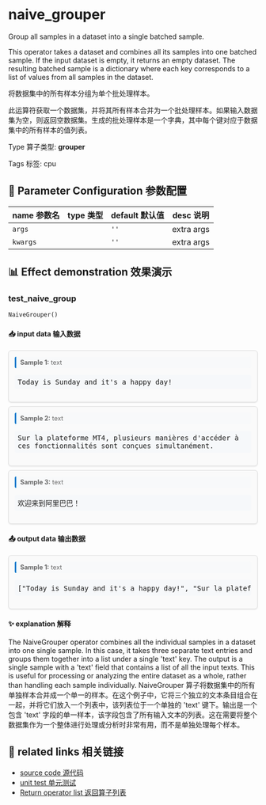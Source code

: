 # naive_grouper

Group all samples in a dataset into a single batched sample.

This operator takes a dataset and combines all its samples into one batched sample. If the input dataset is empty, it returns an empty dataset. The resulting batched sample is a dictionary where each key corresponds to a list of values from all samples in the dataset.

将数据集中的所有样本分组为单个批处理样本。

此运算符获取一个数据集，并将其所有样本合并为一个批处理样本。如果输入数据集为空，则返回空数据集。生成的批处理样本是一个字典，其中每个键对应于数据集中的所有样本的值列表。

Type 算子类型: **grouper**

Tags 标签: cpu

## 🔧 Parameter Configuration 参数配置
| name 参数名 | type 类型 | default 默认值 | desc 说明 |
|--------|------|--------|------|
| `args` |  | `''` | extra args |
| `kwargs` |  | `''` | extra args |

## 📊 Effect demonstration 效果演示
### test_naive_group
```python
NaiveGrouper()
```

#### 📥 input data 输入数据
<div class="sample-card" style="border:1px solid #ddd; padding:12px; margin:8px 0; border-radius:6px; background:#fafafa; box-shadow:0 1px 3px rgba(0,0,0,0.1);"><div class="sample-header" style="background:#f8f9fa; padding:4px 8px; margin-bottom:6px; border-radius:3px; font-size:0.9em; color:#666; border-left:3px solid #007acc;"><strong>Sample 1:</strong> text</div><pre style="padding:6px; background:#f6f8fa; border-radius:4px; overflow-x:auto; white-space:pre; word-wrap:normal;">Today is Sunday and it&#x27;s a happy day!</pre></div><div class="sample-card" style="border:1px solid #ddd; padding:12px; margin:8px 0; border-radius:6px; background:#fafafa; box-shadow:0 1px 3px rgba(0,0,0,0.1);"><div class="sample-header" style="background:#f8f9fa; padding:4px 8px; margin-bottom:6px; border-radius:3px; font-size:0.9em; color:#666; border-left:3px solid #007acc;"><strong>Sample 2:</strong> text</div><pre style="padding:6px; background:#f6f8fa; border-radius:4px; overflow-x:auto; white-space:pre; word-wrap:normal;">Sur la plateforme MT4, plusieurs manières d&#x27;accéder à 
ces fonctionnalités sont conçues simultanément.</pre></div><div class="sample-card" style="border:1px solid #ddd; padding:12px; margin:8px 0; border-radius:6px; background:#fafafa; box-shadow:0 1px 3px rgba(0,0,0,0.1);"><div class="sample-header" style="background:#f8f9fa; padding:4px 8px; margin-bottom:6px; border-radius:3px; font-size:0.9em; color:#666; border-left:3px solid #007acc;"><strong>Sample 3:</strong> text</div><pre style="padding:6px; background:#f6f8fa; border-radius:4px; overflow-x:auto; white-space:pre; word-wrap:normal;">欢迎来到阿里巴巴！</pre></div>

#### 📤 output data 输出数据
<div class="sample-card" style="border:1px solid #ddd; padding:12px; margin:8px 0; border-radius:6px; background:#fafafa; box-shadow:0 1px 3px rgba(0,0,0,0.1);"><div class="sample-header" style="background:#f8f9fa; padding:4px 8px; margin-bottom:6px; border-radius:3px; font-size:0.9em; color:#666; border-left:3px solid #007acc;"><strong>Sample 1:</strong> text</div><pre style="padding:6px; background:#f6f8fa; border-radius:4px; overflow-x:auto; white-space:pre; word-wrap:normal;">[&quot;Today is Sunday and it&#x27;s a happy day!&quot;, &quot;Sur la plateforme MT4, plusieurs manières d&#x27;accéder à \nces fonctionnalités sont conçues simultanément.&quot;, &#x27;欢迎来到阿里巴巴！&#x27;]</pre></div>

#### ✨ explanation 解释
The NaiveGrouper operator combines all the individual samples in a dataset into one single sample. In this case, it takes three separate text entries and groups them together into a list under a single 'text' key. The output is a single sample with a 'text' field that contains a list of all the input texts. This is useful for processing or analyzing the entire dataset as a whole, rather than handling each sample individually.
NaiveGrouper 算子将数据集中的所有单独样本合并成一个单一的样本。在这个例子中，它将三个独立的文本条目组合在一起，并将它们放入一个列表中，该列表位于一个单独的 'text' 键下。输出是一个包含 'text' 字段的单一样本，该字段包含了所有输入文本的列表。这在需要将整个数据集作为一个整体进行处理或分析时非常有用，而不是单独处理每个样本。


## 🔗 related links 相关链接
- [source code 源代码](../../../data_juicer/ops/grouper/naive_grouper.py)
- [unit test 单元测试](../../../tests/ops/grouper/test_naive_grouper.py)
- [Return operator list 返回算子列表](../../Operators.md)